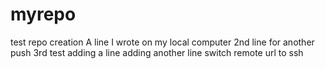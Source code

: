# myrepo
test repo creation
A line I wrote on my local computer
2nd line for another push
3rd test
adding a line
adding another line
switch remote url to ssh
